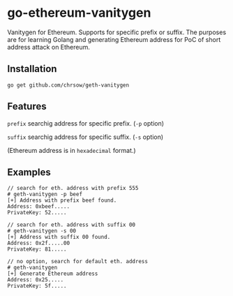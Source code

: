 # go-ethereum-vanitygen
Vanitygen for Ethereum. Supports for specific prefix or suffix. 
The purposes are for learning Golang and generating Ethereum address for PoC of short address attack on Ethereum.

## Installation
```
go get github.com/chrsow/geth-vanitygen
```

## Features
`prefix` searchig address for specific prefix. (`-p` option)

`suffix` searchig address for specific suffix. (`-s` option)

(Ethereum address is in `hexadecimal` format.)

## Examples
```
// search for eth. address with prefix 555
# geth-vanitygen -p beef
[+] Address with prefix beef found.
Address: 0xbeef.....
PrivateKey: 52.....

// search for eth. address with suffix 00
# geth-vanitygen -s 00
[+] Address with suffix 00 found.
Address: 0x2f.....00
PrivateKey: 81.....

// no option, search for default eth. address
# geth-vanitygen
[+] Generate Ethereum address
Address: 0x25.....
PrivateKey: 5f.....
```
